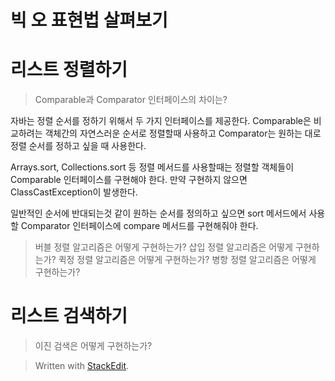 # 빅 오 표현법 살펴보기

# 리스트 정렬하기

>Comparable과 Comparator 인터페이스의 차이는?

자바는 정렬 순서를 정하기 위해서 두 가지 인터페이스를 제공한다. 
Comparable은 비교하려는 객체간의 자연스러운 순서로 정렬할때 사용하고 Comparator는 원하는 대로 정렬 순서를 정하고 싶을 때 사용한다. 

Arrays.sort, Collections.sort 등 정렬 메서드를 사용할때는 정렬할 객체들이 Comparable 인터페이스를 구현해야 한다. 만약 구현하지 않으면 ClassCastException이 발생한다. 

일반적인 순서에 반대되는것 같이 원하는 순서를 정의하고 싶으면 sort 메서드에서 사용할 Comparator 인터페이스에 compare 메서드를  구현해줘야 한다. 

>버블 정렬 알고리즘은 어떻게 구현하는가? 
>삽입 정렬 알고리즘은 어떻게 구현하는가? 
>퀵정 정렬 알고리즘은 어떻게 구현하는가?
>병항 정렬 알고리즘은 어떻게 구현하는가? 

# 리스트 검색하기

>이진 검색은 어떻게 구현하는가?


> Written with [StackEdit](https://stackedit.io/).
<!--stackedit_data:
eyJoaXN0b3J5IjpbMTcyNzA5ODIyMiwxOTg2MTUyODc5LDEzMT
U2OTE3ODIsMjA3NzU1MzM0OSwxODYzNjMwNDk1XX0=
-->